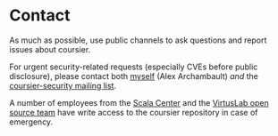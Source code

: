 # Contact

As much as possible, use public channels to ask questions and report issues about coursier.

For urgent security-related requests (especially CVEs before public disclosure), please contact
both [myself](mailto:alexandre.archambault@gmail.com) (Alex Archambault) *and*
the [coursier-security mailing list](coursier-security@googlegroups.com).

A number of employees from the [Scala Center](https://scala.epfl.ch) and the
[VirtusLab open source team](https://github.com/VirtusLab) have write access to the coursier
repository in case of emergency.

